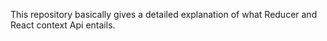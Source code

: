 This repository basically gives a detailed explanation of what Reducer and React context Api entails. 
